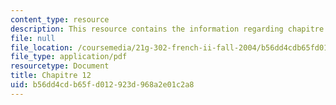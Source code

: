 ```yaml
---
content_type: resource
description: This resource contains the information regarding chapitre 12.
file: null
file_location: /coursemedia/21g-302-french-ii-fall-2004/b56dd4cdb65fd012923d968a2e01c2a8_MIT21G_302_F04_classe_Y.pdf
file_type: application/pdf
resourcetype: Document
title: Chapitre 12
uid: b56dd4cd-b65f-d012-923d-968a2e01c2a8
---
```

